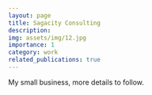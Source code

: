 ```yaml
---
layout: page
title: Sagacity Consulting
description: 
img: assets/img/12.jpg
importance: 1
category: work
related_publications: true
---
```

My small business, more details to follow.